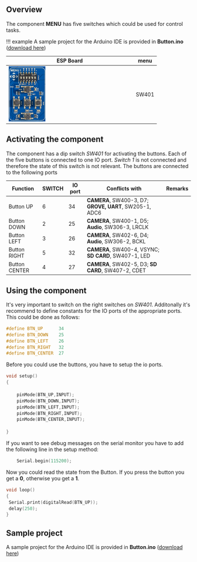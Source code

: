 ## Overview

The component **MENU** has five switches which could be used for control tasks.

!!! example
    A sample project for the Arduino IDE is provided in **Button.ino** ([download here](../../source/esp32/Buttons/Buttons.ino))

ESP Board | menu
--- | ---
<img src="/images/esp32/block_menu.png"  width="30%"> | SW401

## Activating the component
The component has a dip switch *SW401* for activating the buttons. Each of the five buttons is connected to one IO port. *Switch 1* is not connected and therefore the state of this switch is not relevant. The buttons are connected to the following ports

|Function|SWITCH|IO port|Conflicts with|Remarks|
|------------------|----------|----------|----------|----------|
|Button UP|6|34|**CAMERA**, SW400-3, D7; **GROVE, UART**, SW205-1, ADC6
|Button DOWN|2|25|**CAMERA**, SW400-1, D5; **Audio**, SW306-3, LRCLK
|Button LEFT|3|26|**CAMERA**, SW402-6, D4; **Audio**, SW306-2, BCKL
|Button RIGHT|5|32|**CAMERA**, SW400-4, VSYNC; **SD CARD**, SW407-1, LED
|Button CENTER|4|27|**CAMERA**, SW402-5, D3; **SD CARD**, SW407-2, CDET

## Using the component

It's very important to switch on the right switches on *SW401*. Additonally it's recommend to define constants for the IO ports of the appropriate ports. This could be done as follows:

```c
#define BTN_UP      34
#define BTN_DOWN    25
#define BTN_LEFT    26
#define BTN_RIGHT   32
#define BTN_CENTER  27
```

Before you could use the buttons, you have to setup the io ports.

```c
void setup()
{

    pinMode(BTN_UP,INPUT);
    pinMode(BTN_DOWN,INPUT);
    pinMode(BTN_LEFT,INPUT);
    pinMode(BTN_RIGHT,INPUT);
    pinMode(BTN_CENTER,INPUT);

}
```
If you want to see debug messages on the serial monitor you have to add the following line in the setup method:

```c
    Serial.begin(115200);
```

Now you could read the state from the Button. If you press the button you get a **0**, otherwise you get a **1**.

```c
void loop()
{
 Serial.print(digitalRead(BTN_UP));
 delay(250);
}
```

## Sample project

A sample project for the Arduino IDE is provided in **Button.ino** ([download here](../../source/esp32/Buttons/Buttons.ino))
